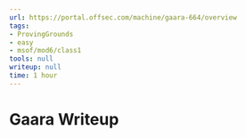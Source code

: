 ```yaml
---
url: https://portal.offsec.com/machine/gaara-664/overview
tags:
- ProvingGrounds
- easy
- msof/mod6/class1
tools: null
writeup: null
time: 1 hour
---
```


# Gaara Writeup
